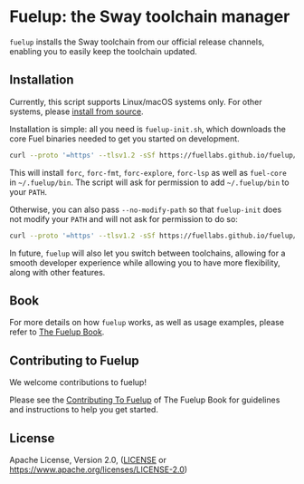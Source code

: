 # Fuelup: the Sway toolchain manager

`fuelup` installs the Sway toolchain from our official release channels, enabling you to easily keep the toolchain updated.

## Installation

Currently, this script supports Linux/macOS systems only. For other systems, please [install from source](https://fuellabs.github.io/sway/latest/introduction/installation.html#installing-from-source).

Installation is simple: all you need is `fuelup-init.sh`, which downloads the core Fuel binaries needed to get you started on development.

```sh
curl --proto '=https' --tlsv1.2 -sSf https://fuellabs.github.io/fuelup/fuelup-init.sh | sh
```

This will install `forc`, `forc-fmt`, `forc-explore`, `forc-lsp` as well as `fuel-core` in `~/.fuelup/bin`. The script will ask for permission to add `~/.fuelup/bin` to your `PATH`.

Otherwise, you can also pass `--no-modify-path` so that `fuelup-init` does not modify your `PATH` and will not ask for permission to do so:

```sh
curl --proto '=https' --tlsv1.2 -sSf https://fuellabs.github.io/fuelup/fuelup-init.sh | sh -s -- --no-modify-path
```

In future, `fuelup` will also let you switch between toolchains, allowing for a smooth developer experience while allowing you to have more flexibility, along with other features.

## Book

For more details on how `fuelup` works, as well as usage examples, please refer to [The Fuelup Book](https://fuellabs.github.io/fuelup/master/introduction/index.html).

## Contributing to Fuelup

We welcome contributions to fuelup!

Please see the [Contributing To Fuelup](https://fuellabs.github.io/fuelup/master/contributing_to_fuelup.html) of The Fuelup Book for guidelines and instructions to help you get started.

## License

Apache License, Version 2.0, ([LICENSE](./LICENSE) or <https://www.apache.org/licenses/LICENSE-2.0>)
